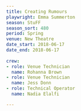 ```yaml
---
title: Creating Rumours
playwright: Emma Summerton
season: StuFF
season_sort: 480
period: Spring
venue: New Theatre
date_start: 2018-06-17
date_end: 2018-06-17
  
crew:
- role: Venue Technician
  name: Rohanna Brown
- role: Venue Technician
  name: Jess Donn
- role: Technical Operator
  name: Nadia Elalfi

---
```

